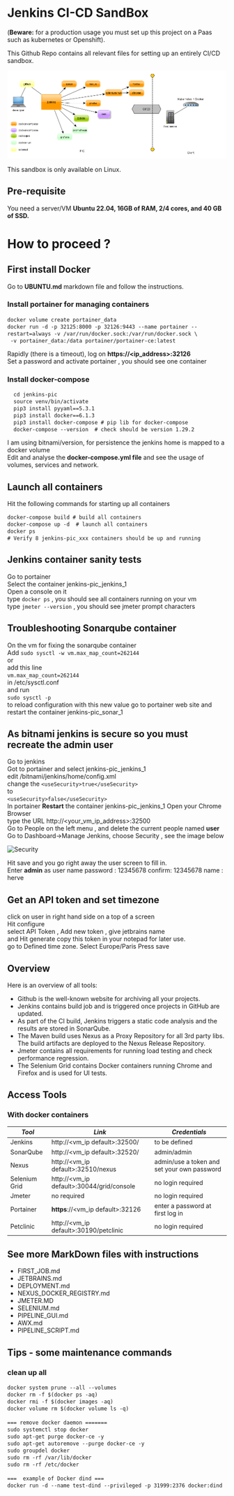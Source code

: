 # Jenkins CI-CD SandBox

(**Beware:** for a production usage you must set up this project on a Paas such as kubernetes or Openshift). 

This Github Repo contains all relevant files for setting up an entirely CI/CD sandbox.

![Docker CI Tools](screenshots/pic.png)

This sandbox is only available on Linux.

## Pre-requisite
You need a server/VM  **Ubuntu 22.04, 16GB of RAM, 2/4 cores, and 40 GB of SSD.**

# How to proceed ?  
## First install Docker 
Go to **UBUNTU.md** markdown file and follow the instructions.

### Install portainer for managing containers
```shell
docker volume create portainer_data
docker run -d -p 32125:8000 -p 32126:9443 --name portainer --restart=always -v /var/run/docker.sock:/var/run/docker.sock \
 -v portainer_data:/data portainer/portainer-ce:latest
``` 
Rapidly (there is a timeout), log on **https://<ip_address>:32126**    
Set a password and activate portainer , you should see one container

### Install docker-compose 
```shell script
  cd jenkins-pic
  source venv/bin/activate
  pip3 install pyyaml==5.3.1
  pip3 install docker==6.1.3
  pip3 install docker-compose # pip lib for docker-compose 
  docker-compose --version  # check should be version 1.29.2
```
I am using bitnami/version, for persistence the jenkins home is mapped to a docker volume  
Edit and analyse the **docker-compose.yml file** and see the usage of volumes, services and network. 

## Launch all containers
Hit the following commands for starting up all containers
```shell
docker-compose build # build all containers 
docker-compose up -d  # launch all containers
docker ps 
# Verify 8 jenkins-pic_xxx containers should be up and running
```

## Jenkins container sanity tests
Go to portainer    
Select the container jenkins-pic_jenkins_1    
Open a console on it     
type ```docker ps``` , you should see all containers running on your vm     
type ```jmeter --version``` , you should see jmeter prompt characters  

## Troubleshooting Sonarqube container
On the vm for fixing the sonarqube container  
Add ```sudo sysctl -w vm.max_map_count=262144```   
or  
add this line   
```vm.max_map_count=262144```  
in /etc/sysctl.conf  
and run   
```sudo sysctl -p ```  
to reload configuration with this new value
go to portainer web site and restart the container jenkins-pic_sonar_1


## As bitnami jenkins is secure so you must recreate the admin user 
Go to jenkins  
Got to portainer and select jenkins-pic_jenkins_1  
edit /bitnami/jenkins/home/config.xml   
change the ```<useSecurity>true</useSecurity>```  
to  
```<useSecurity>false</useSecurity>```  
In portainer **Restart** the container jenkins-pic_jenkins_1
Open your Chrome Browser        
type the URL  http://<your_vm_ip_address>:32500      
Go to People on the left menu , and delete the current people named **user**   
Go to Dashboard->Manage Jenkins, choose Security , see the image below  

![Security](screenshots/security.png)  

Hit save and you go right away the user screen to fill in.  
Enter **admin** as user name 
password : 12345678
confirm: 12345678
name : herve

## Get an API token and set timezone
click on user in right hand side on a top of a screen  
Hit configure  
select API Token , Add new token , give jetbrains name  
and Hit generate 
copy this token in your notepad for later use.  
go to Defined time zone. Select Europe/Paris
Press  save   

## Overview
Here is an overview of all tools:
- Github is the well-known website for archiving all your projects.
- Jenkins contains build job and is triggered once projects in GitHub are updated.
- As part of the CI build, Jenkins triggers a static code analysis and the results are stored in SonarQube.
- The Maven build uses Nexus as a Proxy Repository for all 3rd party libs. The build artifacts are deployed to the Nexus Release Repository.
- Jmeter contains all requirements for running load testing and check performance regression.
- The Selenium Grid contains Docker containers running Chrome and Firefox and is used for UI tests.

## Access Tools
### With docker containers
| *Tool* | *Link*                                    | *Credentials* |
| --------- |-------------------------------------------| ------------- |
| Jenkins | http://<vm_ip default>:32500/             | to be defined |
| SonarQube | http://<vm_ip default>:32520/             | admin/admin |
| Nexus | http://<vm_ip default>:32510/nexus        | admin/use a token and set your own password |
| Selenium Grid | http://<vm_ip default>:30044/grid/console | no login required |
 | Jmeter | no required                               | no login required |
 | Portainer | **https**://<vm_ip default>:32126         | enter a password at first log in |
| Petclinic | http://<vm_ip default>:30190/petclinic    | no login required |

## See more MarkDown files with instructions

* FIRST_JOB.md 
* JETBRAINS.md
* DEPLOYMENT.md
* NEXUS_DOCKER_REGISTRY.md
* JMETER.MD
* SELENIUM.md
* PIPELINE_GUI.md
* AWX.md
* PIPELINE_SCRIPT.md

## Tips - some maintenance commands 
### clean up all   
```
docker system prune --all --volumes
docker rm -f $(docker ps -aq)
docker rmi -f $(docker images -aq)
docker volume rm $(docker volume ls -q)

=== remove docker daemon =======
sudo systemctl stop docker
sudo apt-get purge docker-ce -y
sudo apt-get autoremove --purge docker-ce -y
sudo groupdel docker
sudo rm -rf /var/lib/docker
sudo rm -rf /etc/docker

===  example of Docker dind === 
docker run -d --name test-dind --privileged -p 31999:2376 docker:dind
```